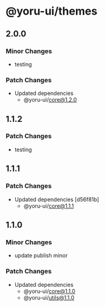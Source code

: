 # @yoru-ui/themes

## 2.0.0

### Minor Changes

- testing

### Patch Changes

- Updated dependencies
  - @yoru-ui/core@1.2.0

## 1.1.2

### Patch Changes

- testing

## 1.1.1

### Patch Changes

- Updated dependencies [d56f81b]
  - @yoru-ui/core@1.1.1

## 1.1.0

### Minor Changes

- update publish minor

### Patch Changes

- Updated dependencies
  - @yoru-ui/core@1.1.0
  - @yoru-ui/utils@1.1.0

